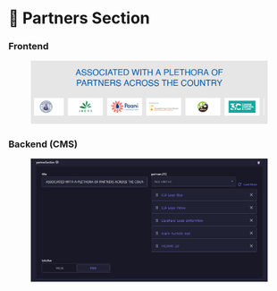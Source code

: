 # 📎 Partners Section

### **Frontend**

<figure><img src="../../../.gitbook/assets/partners-section.png" alt=""><figcaption></figcaption></figure>

### Backend (CMS)

<figure><img src="../../../.gitbook/assets/partners-section-cms (1).png" alt=""><figcaption></figcaption></figure>
